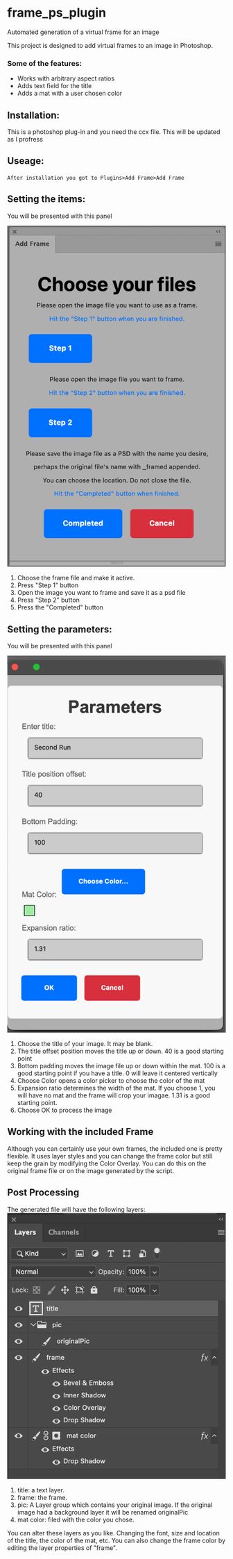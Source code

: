 # frame_ps_plugin
Automated generation of a virtual frame for an image

This project is designed to add virtual frames to an image in Photoshop.

### Some of the features:
* Works with arbitrary aspect ratios
* Adds text field for the title
* Adds a mat with a user chosen color

## Installation:
  This is a photoshop plug-in and you need the ccx file.
  This will be updated as I profress

## Useage:
    After installation you got to Plugins>Add Frame>Add Frame

## Setting the items:
  You will be presented with this panel  
  
   ![Choose Files](assets/choosefiles.png)
1. Choose the frame file and make it active.
2. Press "Step 1" button
3. Open the image you want to frame and save it as a psd file
4. Press "Step 2" button
5. Press the "Completed" button

## Setting the parameters:
  You will be presented with this panel  
  
   ![Choose parameters](assets/parameters.png)
1. Choose the title of your image. It may be blank.
2. The title offset position moves the title up or down. 40 is a good starting point
3. Bottom padding moves the image file up or down within the mat. 100 is a good starting point if you have a title. 0 will leave it centered vertically
4. Choose Color opens a color picker to choose the color of the mat
5. Expansion ratio determines the width of the mat. If you choose 1, you will have no mat and the frame will crop your imagae. 1.31 is a good starting point.
6. Choose OK to process the image


## Working with the included Frame
Although you can certainly use your own frames, the included one is pretty flexible. It uses layer styles and you can change the frame color but still keep the grain by modifying the Color Overlay. You can do this on the original frame file or on the image generated by the script. 

## Post Processing
The generated file will have the following layers:
![Layers](assets/layers.png)

1. title: a text layer.
2. frame: the frame.
3. pic: A Layer group which contains your original image. If the original image had a background layer it will be renamed originalPic
4. mat color: filed with the color you chose.

You can alter these layers as you like. Changing the font, size and location of the title, the color of the mat, etc. You can also change the frame color by editing the layer properties of "frame".
